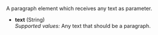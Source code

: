 A paragraph element which receives any text as parameter.  

* **text** (String)  
_Supported values:_ Any text that should be a paragraph.
